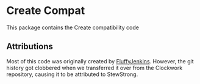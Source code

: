 # Create Compat

This package contains the Create compatibility code

## Attributions

Most of this code was originally created by [FluffyJenkins](https://github.com/FluffyJenkins/). However, the git history
got clobbered when we transferred it over from the Clockwork repository, causing it to be attributed to StewStrong.
